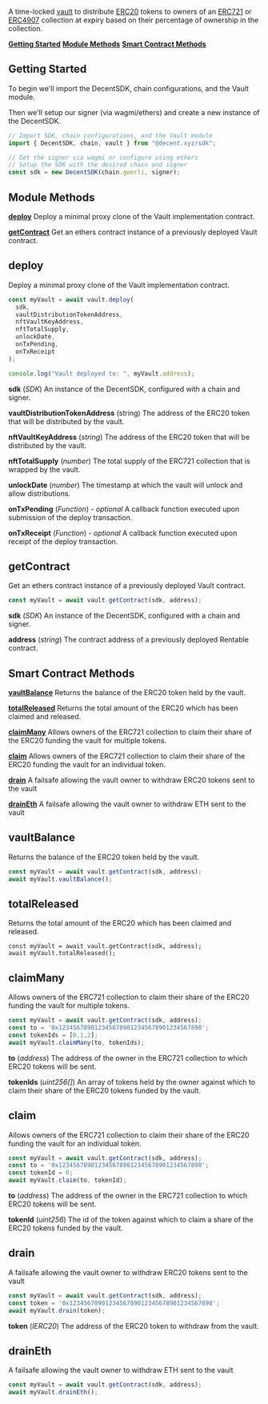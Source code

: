 A time-locked [vault](https://decentxyz.medium.com/introducing-dcnt-vault-wrappers-8f9253240f58) to distribute [ERC20](https://eips.ethereum.org/EIPS/eip-20) tokens to owners of an [ERC721](https://eips.ethereum.org/EIPS/eip-721) or [ERC4907](https://eips.ethereum.org/EIPS/eip-4907) collection at expiry based on their percentage of ownership in the collection.

[**Getting Started**](#getting-started)
[**Module Methods**](#module-methods)
[**Smart Contract Methods**](#smart-contract-methods)

## Getting Started

To begin we'll import the DecentSDK, chain configurations, and the Vault module.

Then we'll setup our signer (via wagmi/ethers) and create a new instance of the DecentSDK.

```typescript
// Import SDK, chain configurations, and the Vault module
import { DecentSDK, chain, vault } from "@decent.xyz/sdk";

// Get the signer via wagmi or configure using ethers
// Setup the SDK with the desired chain and signer
const sdk = new DecentSDK(chain.goerli, signer);
```

## Module Methods

[**deploy**](#deploy)
Deploy a minimal proxy clone of the Vault implementation contract.

[**getContract**](#getcontract)
Get an ethers contract instance of a previously deployed Vault contract.

## deploy

Deploy a minimal proxy clone of the Vault implementation contract.

```typescript
const myVault = await vault.deploy(
  sdk,
  vaultDistributionTokenAddress,
  nftVaultKeyAddress,
  nftTotalSupply,
  unlockDate,
  onTxPending,
  onTxReceipt
);

console.log("Vault deployed to: ", myVault.address);

```

**sdk** (_SDK_)
An instance of the DecentSDK, configured with a chain and signer.

**vaultDistributionTokenAddress** (string)
The address of the ERC20 token that will be distributed by the vault.

**nftVaultKeyAddress** (_string_)
The address of the ERC20 token that will be distributed by the vault.

**nftTotalSupply** (_number_)
The total supply of the ERC721 collection that is wrapped by the vault.

**unlockDate** (_number_)
The timestamp at which the vault will unlock and allow distributions.

**onTxPending** (_Function_) - _optional_
A callback function executed upon submission of the deploy transaction.

**onTxReceipt** (_Function_) - _optional_
A callback function executed upon receipt of the deploy transaction.

## getContract

Get an ethers contract instance of a previously deployed Vault contract.

```typescript
const myVault = await vault.getContract(sdk, address);
```

**sdk** (_SDK_)
An instance of the DecentSDK, configured with a chain and signer.

**address** (_string_)
The contract address of a previously deployed Rentable contract.

## Smart Contract Methods

[**vaultBalance**](#vaultbalance)
Returns the balance of the ERC20 token held by the vault.

[**totalReleased**](#totalreleased)
Returns the total amount of the ERC20 which has been claimed and released.

[**claimMany**](#claimmany)
Allows owners of the ERC721 collection to claim their share of the ERC20 funding the vault for multiple tokens.

[**claim**](#claim)
Allows owners of the ERC721 collection to claim their share of the ERC20 funding the vault for an individual token.

[**drain**](#drain)
A failsafe allowing the vault owner to withdraw ERC20 tokens sent to the vault

[**drainEth**](#draineth)
A failsafe allowing the vault owner to withdraw ETH sent to the vault

## vaultBalance

Returns the balance of the ERC20 token held by the vault.

```typescript
const myVault = await vault.getContract(sdk, address);
await myVault.vaultBalance();
```

## totalReleased

Returns the total amount of the ERC20 which has been claimed and released.

```
const myVault = await vault.getContract(sdk, address);
await myVault.totalReleased();
```

## claimMany

Allows owners of the ERC721 collection to claim their share of the ERC20 funding the vault for multiple tokens.

```typescript
const myVault = await vault.getContract(sdk, address);
const to = '0x1234567890123456789012345678901234567890';
const tokenIds = [0,1,2];
await myVault.claimMany(to, tokenIds);
```

**to** (_address_)
The address of the owner in the ERC721 collection to which ERC20 tokens will be sent.

**tokenIds** (_uint256[]_)
An array of tokens held by the owner against which to claim their share of the ERC20 tokens funded by the vault.

## claim

Allows owners of the ERC721 collection to claim their share of the ERC20 funding the vault for an individual token.

```typescript
const myVault = await vault.getContract(sdk, address);
const to = '0x1234567890123456789012345678901234567890';
const tokenId = 0;
await myVault.claim(to, tokenId);
```

**to** (_address_)
The address of the owner in the ERC721 collection to which ERC20 tokens will be sent.

**tokenId** (_uint256_)
The id of the token against which to claim a share of the ERC20 tokens funded by the vault.

## drain

A failsafe allowing the vault owner to withdraw ERC20 tokens sent to the vault

```typescript
const myVault = await vault.getContract(sdk, address);
const token = '0x1234567890123456789012345678901234567890';
await myVault.drain(token);
```

**token** (_IERC20_)
The address of the ERC20 token to withdraw from the vault.


## drainEth

A failsafe allowing the vault owner to withdraw ETH sent to the vault

```typescript
const myVault = await vault.getContract(sdk, address);
await myVault.drainEth();
```
